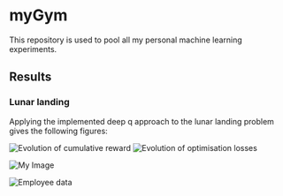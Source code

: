 # myGym
This repository is used to pool all my personal machine learning experiments.

## Results

### Lunar landing

Applying the implemented deep q approach to the lunar landing problem gives the following figures:

![Evolution of cumulative reward](./lunarLanding/results/evolution_cumRwd.jpg)
![Evolution of optimisation losses](./lunarLanding/results/evolution_loss.jpg)

![My Image](lunarLanding/results/evolution_loss.jpg)

![Employee data](/myGym/lunarLanding/results/evolution_loss.jpg?raw=true "Employee Data title")
